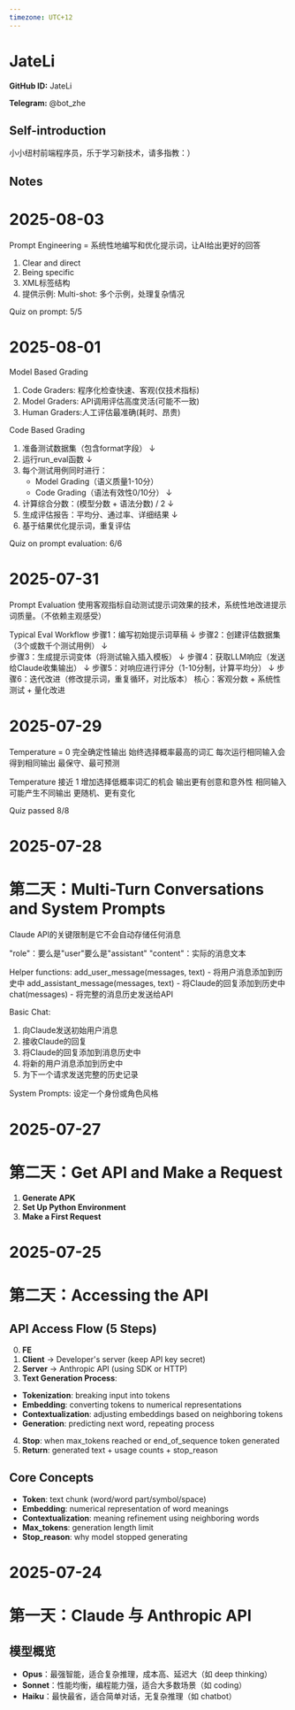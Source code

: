 ```yaml
---
timezone: UTC+12
---
```


# JateLi

**GitHub ID:** JateLi

**Telegram:** @bot_zhe

## Self-introduction

小小纽村前端程序员，乐于学习新技术，请多指教：）

## Notes

<!-- Content_START -->
# 2025-08-03

Prompt Engineering = 系统性地编写和优化提示词，让AI给出更好的回答

1. Clear and direct
2. Being specific 
3. XML标签结构
4. 提供示例: Multi-shot: 多个示例，处理复杂情况

Quiz on prompt: 5/5

# 2025-08-01

Model Based Grading
1. Code Graders: 程序化检查快速、客观(仅技术指标)
2. Model Graders:  API调用评估高度灵活(可能不一致)
3. Human Graders:人工评估最准确(耗时、昂贵)

Code Based Grading
1. 准备测试数据集（包含format字段）
   ↓
2. 运行run_eval函数
   ↓ 
3. 每个测试用例同时进行：
   - Model Grading（语义质量1-10分）
   - Code Grading（语法有效性0/10分）
   ↓
4. 计算综合分数：(模型分数 + 语法分数) / 2
   ↓
5. 生成评估报告：平均分、通过率、详细结果
   ↓
6. 基于结果优化提示词，重复评估

Quiz on prompt evaluation: 6/6

# 2025-07-31

Prompt Evaluation
使用客观指标自动测试提示词效果的技术，系统性地改进提示词质量。（不依赖主观感受）

Typical Eval Workflow
步骤1：编写初始提示词草稿 
    ↓
步骤2：创建评估数据集（3个或数千个测试用例）
    ↓  
步骤3：生成提示词变体（将测试输入插入模板）
    ↓
步骤4：获取LLM响应（发送给Claude收集输出）
    ↓
步骤5：对响应进行评分（1-10分制，计算平均分）
    ↓
步骤6：迭代改进（修改提示词，重复循环，对比版本）
核心：客观分数 + 系统性测试 + 量化改进

# 2025-07-29

Temperature = 0
完全确定性输出
始终选择概率最高的词汇
每次运行相同输入会得到相同输出
最保守、最可预测

Temperature 接近 1
增加选择低概率词汇的机会
输出更有创意和意外性
相同输入可能产生不同输出
更随机、更有变化


Quiz passed 8/8

# 2025-07-28

# 第二天：Multi-Turn Conversations and System Prompts

Claude API的关键限制是它不会自动存储任何消息

"role"：要么是"user"要么是"assistant"
"content"：实际的消息文本

Helper functions:
add_user_message(messages, text) - 将用户消息添加到历史中
add_assistant_message(messages, text) - 将Claude的回复添加到历史中
chat(messages) - 将完整的消息历史发送给API

Basic Chat:
1. 向Claude发送初始用户消息
2. 接收Claude的回复
3. 将Claude的回复添加到消息历史中
4. 将新的用户消息添加到历史中
5. 为下一个请求发送完整的历史记录

System Prompts: 设定一个身份或角色风格

# 2025-07-27

# 第二天：Get API and Make a Request
1. **Generate APK**
2. **Set Up Python Environment**
3. **Make a First Request**

# 2025-07-25

# 第二天：Accessing the API

## API Access Flow (5 Steps)
0. **FE**
1. **Client** → Developer's server (keep API key secret)
2. **Server** → Anthropic API (using SDK or HTTP)
3. **Text Generation Process**:
  - **Tokenization**: breaking input into tokens
  - **Embedding**: converting tokens to numerical representations
  - **Contextualization**: adjusting embeddings based on neighboring tokens
  - **Generation**: predicting next word, repeating process
4. **Stop**: when max_tokens reached or end_of_sequence token generated
5. **Return**: generated text + usage counts + stop_reason

## Core Concepts
- **Token**: text chunk (word/word part/symbol/space)
- **Embedding**: numerical representation of word meanings
- **Contextualization**: meaning refinement using neighboring words
- **Max_tokens**: generation length limit
- **Stop_reason**: why model stopped generating

# 2025-07-24

# 第一天：Claude 与 Anthropic API

## 模型概览

- **Opus**：最强智能，适合复杂推理，成本高、延迟大（如 deep thinking）
- **Sonnet**：性能均衡，编程能力强，适合大多数场景（如 coding）
- **Haiku**：最快最省，适合简单对话，无复杂推理（如 chatbot）
<!-- Content_END -->
